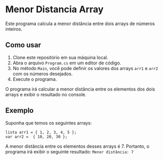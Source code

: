 ﻿# Menor Distancia Array

Este programa calcula a menor distância entre dois arrays de números inteiros.

## Como usar

1. Clone este repositório em sua máquina local.
2. Abra o arquivo `Program.cs` em um editor de código.
3. No método `Main`, você pode definir os valores dos arrays `arr1` e `arr2` com os números desejados.
4. Execute o programa.

O programa irá calcular a menor distância entre os elementos dos dois arrays e exibir o resultado no console.

## Exemplo

Suponha que temos os seguintes arrays:

```
lista arr1 = { 1, 2, 3, 4, 5 };
var arr2 =  { 10, 20, 30 };
```

A menor distância entre os elementos desses arrays é 7. 
Portanto, o programa irá exibir o seguinte resultado: `Menor distância: 7`

